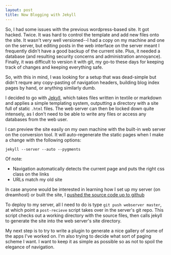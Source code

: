 ```yaml
---
layout: post
title: Now Blogging with Jekyll
---
```


So, I had some issues with the previous wordpress-based site. It got hacked. Twice. It was hard to control the template and add new files onto the site. It wasn't very well versioned--I had a copy on my machine and one on the server, but editing posts in the web interface on the server meant I frequently didn't have a good backup of the current site. Plus, it needed a database (and resulting security concerns and administration annoyance). Finally, it was difficult to version it with git, my go-to these days for keeping track of changes and keeping everything safe.

So, with this in mind, I was looking for a setup that was dead-simple but didn't requre any copy-pasting of navigation headers, building blog index pages by hand, or anything similarly dumb.

I decided to go with [Jekyll](https://github.com/mojombo/jekyll), which takes files written in textile or markdown and applies a simple templating system, outputting a directory with a site full of static `.html` files. The web server can then be locked down quite intensely, as I don't need to be able to write any files or access any databases from the web user.

I can preview the site easily on my own machine with the built-in web server on the conversion tool. It will auto-regenerate the static pages when I make a change with the following options:

`jekyll --server --auto --pygments`

Of note:

- Navigation automatically detects the current page and puts the right css class on the links
- URLs match my old site

In case anyone would be interested in learning how I set up my server (on dreamhost) or built the site, I [pushed the source code up to github](https://github.com/darknoon/darknoon.com)

To deploy to my server, all I need to do is type `git push webserver master`, at which point a `post-recieve` script takes over in the server's git repo. This script checks out a working directory with the source files, then calls jekyll to generate the site into the web server's site directory.

My next step is to try to write a plugin to generate a nice gallery of some of the apps I've worked on. I'm also trying to decide what sort of paging scheme I want. I want to keep it as simple as possible so as not to spoil the elegance of navigation.
